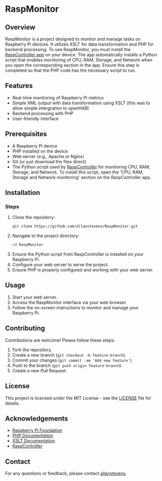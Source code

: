 # RaspMonitor

## Overview
RaspMonitor is a project designed to monitor and manage tasks on Raspberry Pi devices. It utilizes XSLT for data transformation and PHP for backend processing. To use RaspMonitor, you must install the [RaspController app](https://www.egalnetsoftwares.com/apps/raspcontroller/) on your device. The app automatically installs a Python script that enables monitoring of CPU, RAM, Storage, and Network when you open the corresponding section in the app. Ensure this step is completed so that the PHP code has the necessary script to run.

## Features
- Real-time monitoring of Raspberry Pi metrics
- Simple XML output with data transformation using XSLT (this was to allow simple intergration to openHAB)
- Backend processing with PHP
- User-friendly interface

## Prerequisites
- A Raspberry Pi device
- PHP installed on the device
- Web server (e.g., Apache or Nginx)
- Git (or just download the files direct)
- The Python script used by [RaspController](https://www.egalnetsoftwares.com/apps/raspcontroller/) for monitoring CPU, RAM, Storage, and Network. To install this script, open the 'CPU, RAM, Storage and Network monitoring' section on the RaspController app.

## Installation

### Steps
1. Clone the repository:
    ```bash
    git clone https://github.com/allanstevens/RaspMonitor.git
    ```
2. Navigate to the project directory:
    ```bash
    cd RaspMonitor
    ```
3. Ensure the Python script from RaspController is installed on your Raspberry Pi.
4. Configure your web server to serve the project.
5. Ensure PHP is properly configured and working with your web server.

## Usage
1. Start your web server.
2. Access the RaspMonitor interface via your web browser.
3. Follow the on-screen instructions to monitor and manage your Raspberry Pi.

## Contributing
Contributions are welcome! Please follow these steps:
1. Fork the repository.
2. Create a new branch (`git checkout -b feature-branch`).
3. Commit your changes (`git commit -am 'Add new feature'`).
4. Push to the branch (`git push origin feature-branch`).
5. Create a new Pull Request.

## License
This project is licensed under the MIT License - see the [LICENSE](LICENSE) file for details.

## Acknowledgements
- [Raspberry Pi Foundation](https://www.raspberrypi.org/)
- [PHP Documentation](https://www.php.net/docs.php)
- [XSLT Documentation](https://www.w3.org/TR/xslt/)
- [RaspController](https://www.egalnetsoftwares.com/apps/raspcontroller/)

## Contact
For any questions or feedback, please contact [allanstevens](https://github.com/allanstevens).
